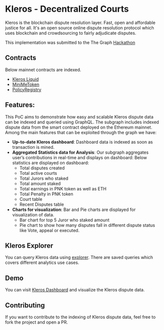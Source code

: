 # Kleros - Decentralized Courts
                                
 Kleros is the blockchain dispute resolution layer. Fast, open and affordable justice for all.
 It's an open source online dispute resolution protocol which uses blockchain and 
 crowdsourcing to fairly adjudicate disputes.
 
 This implementation was submitted to the The Graph [Hackathon](https://thegraph.com/hackathon)
 
## Contracts

Below mainnet contracts are indexed.
* [Kleros Liquid](https://etherscan.io/address/0x93ed3fbe21207ec2e8f2d3c3de6e058cb73bc04d#code)
* [MiniMeToken](https://etherscan.io/address/0x93ed3fbe21207ec2e8f2d3c3de6e058cb73bc04d#code)
* [PolicyRegistry](https://etherscan.io/address/0x03a9458d77dd705829fa758c64dbe770385295cc#code)
 
## Features:

This PoC aims to demonstrate how easy and scalable Kleros dispute data can be indexed and queried using GraphQL. The subgraph includes indexed dispute data from the smart 
contract deployed on the Ethereum mainnet. Among the main features that can be exploited through the graph we have:

* **Up-to-date Kleros dashboard**: Dashboard data is indexed as soon as transaction is mined. 
* **Aggregated Statistics data for Analysis**: Our subgraph aggregates user’s contributions in real-time and displays on dashboard:
  Below statistics are displayed on dashboard:
    * Total disputes created
    * Total active courts
    * Total Jurors who staked
    * Total amount staked
    * Total earnings in PNK token as well as ETH
    * Total Penalty in PNK token
    * Court table 
    * Recent Disputes table
* **Charts for visualization**: Bar and Pie charts are displayed for visualization of data.
    * Bar chart for top 5 Juror who staked amount
    * Pie chart to show how many disputes fall in different dispute status like Vote, appeal or executed.
 
## Kleros Explorer

You can query Kleros data using [explorer](https://thegraph.com/explorer/subgraph/quilldata/kleros).
There are saved queries which covers different analytics use cases.
  
 
## Demo

You can visit [Kleros Dashboard](https://dappalyzer.github.io/kleros-subgraph) and visualize the Kleros dispute data. 

## Contributing

If you want to contribute to the indexing of Kleros dispute data, feel free to fork the project and open a PR.
